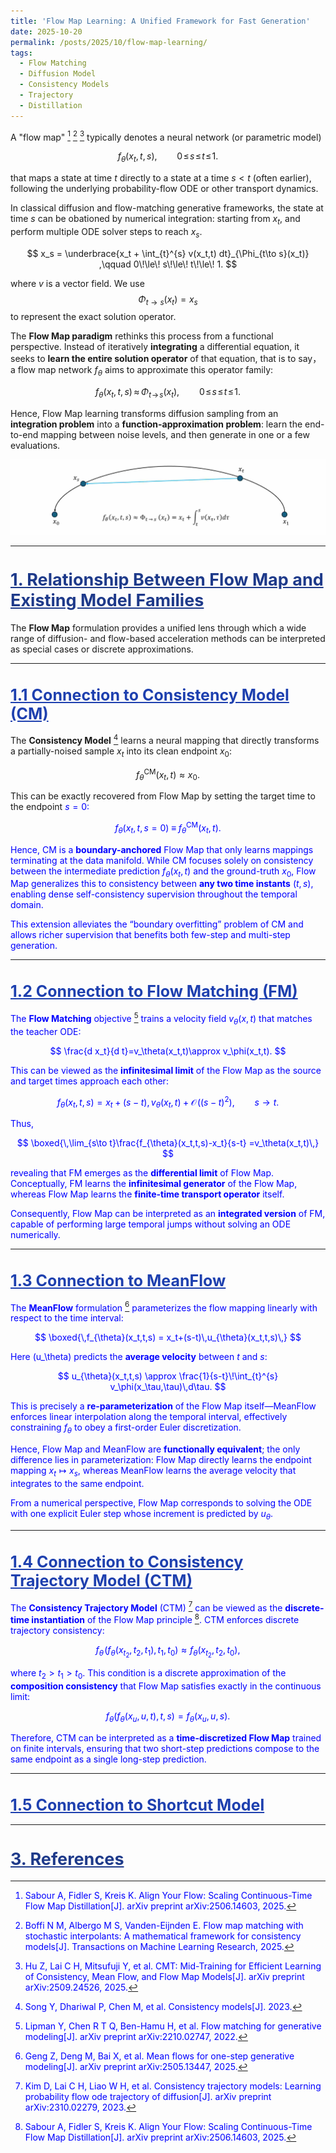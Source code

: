 ```yaml
---
title: 'Flow Map Learning: A Unified Framework for Fast Generation'
date: 2025-10-20
permalink: /posts/2025/10/flow-map-learning/
tags:
  - Flow Matching
  - Diffusion Model
  - Consistency Models
  - Trajectory
  - Distillation
---
```



A "flow map" [^ayf] [^flow_map] [^cmt] typically denotes a neural network (or parametric model) 

$$
f_{\theta}(x_t, t, s) ,\qquad 0\!\le\! s\!\le\! t\!\le\! 1.
$$

that maps a state at time $t$ directly to a state at a time $s < t$ (often earlier), following the underlying probability-flow ODE or other transport dynamics. 

In classical diffusion and flow-matching generative frameworks, the state at time $s$ can be obationed by numerical integration: starting from $x_t$, and perform multiple ODE solver steps to reach $x_s$.

$$
x_s = \underbrace{x_t + \int_{t}^{s} v(x_t,t) dt}_{\Phi_{t\to s}(x_t)} ,\qquad 0\!\le\! s\!\le\! t\!\le\! 1.
$$

where $v$ is a vector field. We use $$\Phi_{t\to s}(x_t)=x_s$$ to represent the exact solution operator.



The **Flow Map paradigm** rethinks this process from a functional perspective. Instead of iteratively **integrating** a differential equation, it seeks to **learn the entire solution operator** of that equation, that is to say， a flow map network  $f_{\theta}$ aims to approximate this operator family:

$$
f_\theta(x_t,t,s)\,\approx\,\Phi_{t\!\to\! s}(x_t)  ,\qquad 0\!\le\! s\!\le\! t\!\le\! 1.
$$

Hence, Flow Map learning transforms diffusion sampling from an **integration problem** into a **function-approximation problem**: learn the end-to-end mapping between noise levels, and then generate in one or a few evaluations.

![Flow Map Learning](/images/posts/2025-10-20-blog-post/fm.jpg)


---

<h1 id="section1" style="color: #1E3A8A; font-size: 27px; font-weight: bold; text-decoration: underline;">1. Relationship Between Flow Map and Existing Model Families</h1>


The **Flow Map** formulation provides a unified lens through which a wide range of diffusion- and flow-based acceleration methods can be interpreted as special cases or discrete approximations.


---

<h1 id="section1.1" style="color: #1E40AF; font-size: 25px; font-weight: bold; text-decoration: underline;">1.1 Connection to Consistency Model (CM)</h1> 

The **Consistency Model** [^cm] learns a neural mapping that directly transforms a partially-noised sample $x_t$ into its clean endpoint $x_0$:

$$
f_{\theta}^{\mathrm{CM}}(x_t, t) \approx x_0 .
$$

This can be exactly recovered from Flow Map by setting the target time to the endpoint <font color="blue">$s=0$<font>:

$$
f_{\theta}(x_t, t, s=0)
\; \equiv \;
f_{\theta}^{\mathrm{CM}}(x_t, t).
$$

Hence, CM is a **boundary-anchored** Flow Map that only learns mappings terminating at the data manifold. While CM focuses solely on consistency between the intermediate prediction $f_{\theta}(x_t,t)$ and the ground-truth $x_0$, Flow Map generalizes this to consistency between **any two time instants** $(t,s)$, enabling dense self-consistency supervision throughout the temporal domain.

This extension alleviates the “boundary overfitting” problem of CM and allows richer supervision that benefits both few-step and multi-step generation.

---

<h1 id="section1.2" style="color: #1E40AF; font-size: 25px; font-weight: bold; text-decoration: underline;">1.2 Connection to Flow Matching (FM)</h1> 


The **Flow Matching** objective [^FM] trains a velocity field $v_\theta(x,t)$ that matches the teacher ODE:

$$
\frac{d x_t}{d t}=v_\theta(x_t,t)\approx v_\phi(x_t,t).
$$

This can be viewed as the **infinitesimal limit** of the Flow Map as the source and target times approach each other:

$$
f_{\theta}(x_t,t,s) = x_t+(s-t),v_\theta(x_t,t) +\mathcal{O}\!\big((s-t)^2\big),
\qquad s\to t.
$$

Thus,

$$
\boxed{\,\lim_{s\to t}\frac{f_{\theta}(x_t,t,s)-x_t}{s-t}
=v_\theta(x_t,t)\,}
$$

revealing that FM emerges as the **differential limit** of Flow Map. Conceptually, FM learns the **infinitesimal generator** of the Flow Map, whereas Flow Map learns the **finite-time transport operator** itself.

Consequently, Flow Map can be interpreted as an **integrated version** of FM, capable of performing large temporal jumps without solving an ODE numerically.


---

<h1 id="section1.3" style="color: #1E40AF; font-size: 25px; font-weight: bold; text-decoration: underline;">1.3 Connection to MeanFlow</h1> 

The **MeanFlow** formulation [^meanflow] parameterizes the flow mapping linearly with respect to the time interval:

$$
\boxed{\,f_{\theta}(x_t,t,s) = x_t+(s-t)\,u_{\theta}(x_t,t,s)\,}
$$

Here (u_\theta) predicts the **average velocity** between $t$ and $s$:

$$
u_{\theta}(x_t,t,s) \approx \frac{1}{s-t}\!\int_{t}^{s} v_\phi(x_\tau,\tau)\,d\tau.
$$

This is precisely a **re-parameterization** of the Flow Map itself—MeanFlow enforces linear interpolation along the temporal interval, effectively constraining $f_{\theta}$ to obey a first-order Euler discretization.

Hence, Flow Map and MeanFlow are **functionally equivalent**; the only difference lies in parameterization: Flow Map directly learns the endpoint mapping $x_t\mapsto x_s$, whereas MeanFlow learns the average velocity that integrates to the same endpoint.

From a numerical perspective, Flow Map corresponds to solving the ODE with one explicit Euler step whose increment is predicted by $u_\theta$.


---

<h1 id="section1.4" style="color: #1E40AF; font-size: 25px; font-weight: bold; text-decoration: underline;">1.4 Connection to Consistency Trajectory Model (CTM)</h1> 

The **Consistency Trajectory Model** (CTM) [^ctm] can be viewed as the **discrete-time instantiation** of the Flow Map principle [^ayf]. CTM enforces discrete trajectory consistency:

$$
f_\theta\!\big(f_\theta(x_{t_2},t_2,t_1),t_1,t_0\big)
\approx
f_\theta(x_{t_2},t_2,t_0),
$$

where $t_2>t_1>t_0$. This condition is a discrete approximation of the **composition consistency** that Flow Map satisfies exactly in the continuous limit:

$$
f_\theta\big(f_\theta(x_u,u,t),t,s\big)
= f_\theta(x_u,u,s).
$$

Therefore, CTM can be interpreted as a **time-discretized Flow Map** trained on finite intervals, ensuring that two short-step predictions compose to the same endpoint as a single long-step prediction.


---

<h1 id="section1.5" style="color: #1E40AF; font-size: 25px; font-weight: bold; text-decoration: underline;">1.5 Connection to Shortcut Model</h1> 

---

<h1 id="section3" style="color: #1E3A8A; font-size: 27px; font-weight: bold; text-decoration: underline;">3. References</h1>


[^Reflow]: Liu X, Gong C, Liu Q. Flow straight and fast: Learning to generate and transfer data with rectified flow[J]. arXiv preprint arXiv:2209.03003, 2022.

[^nvp]: Dinh L, Sohl-Dickstein J, Bengio S. Density estimation using real nvp[J]. arXiv preprint arXiv:1605.08803, 2016.

[^Glow]: Kingma D P, Dhariwal P. Glow: Generative flow with invertible 1x1 convolutions[J]. Advances in neural information processing systems, 2018, 31.

[^Neural_ODE]: Chen R T Q, Rubanova Y, Bettencourt J, et al. Neural ordinary differential equations[J]. Advances in neural information processing systems, 2018, 31.

[^Ffjord]: Grathwohl W, Chen R T Q, Bettencourt J, et al. Ffjord: Free-form continuous dynamics for scalable reversible generative models[J]. arXiv preprint arXiv:1810.01367, 2018.

[^rectified_flow]: Liu X, Gong C, Liu Q. Flow straight and fast: Learning to generate and transfer data with rectified flow[J]. arXiv preprint arXiv:2209.03003, 2022.

[^FM]: Lipman Y, Chen R T Q, Ben-Hamu H, et al. Flow matching for generative modeling[J]. arXiv preprint arXiv:2210.02747, 2022.

[^SI]: Albergo M S, Boffi N M, Vanden-Eijnden E. Stochastic interpolants: A unifying framework for flows and diffusions[J]. arXiv preprint arXiv:2303.08797, 2023.

[^SI_1]: Albergo M S, Vanden-Eijnden E. Building normalizing flows with stochastic interpolants[J]. arXiv preprint arXiv:2209.15571, 2022.

[^SI_2]: Albergo M S, Goldstein M, Boffi N M, et al. Stochastic interpolants with data-dependent couplings[J]. arXiv preprint arXiv:2310.03725, 2023.

[^improve_rf]: Lee S, Lin Z, Fanti G. Improving the training of rectified flows[J]. Advances in neural information processing systems, 2024, 37: 63082-63109.

[^instaflow]: Liu X, Zhang X, Ma J, et al. Instaflow: One step is enough for high-quality diffusion-based text-to-image generation[C]//The Twelfth International Conference on Learning Representations. 2023.

[^meanflow]: Geng Z, Deng M, Bai X, et al. Mean flows for one-step generative modeling[J]. arXiv preprint arXiv:2505.13447, 2025.

[^flow_map]: Boffi N M, Albergo M S, Vanden-Eijnden E. Flow map matching with stochastic interpolants: A mathematical framework for consistency models[J]. Transactions on Machine Learning Research, 2025.

[^ayf]: Sabour A, Fidler S, Kreis K. Align Your Flow: Scaling Continuous-Time Flow Map Distillation[J]. arXiv preprint arXiv:2506.14603, 2025.

[^cmt]: Hu Z, Lai C H, Mitsufuji Y, et al. CMT: Mid-Training for Efficient Learning of Consistency, Mean Flow, and Flow Map Models[J]. arXiv preprint arXiv:2509.24526, 2025.

[^cm]: Song Y, Dhariwal P, Chen M, et al. Consistency models[J]. 2023.

[^ctm]: Kim D, Lai C H, Liao W H, et al. Consistency trajectory models: Learning probability flow ode trajectory of diffusion[J]. arXiv preprint arXiv:2310.02279, 2023.